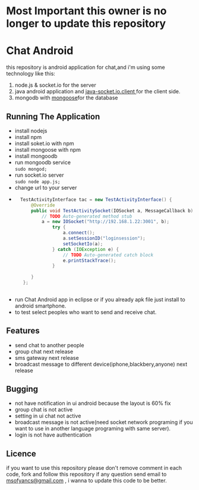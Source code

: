 Most Important this owner is no longer to update this repository
============


Chat Android
============

this repository is android application for chat,and i'm using some technology like this:
<br>
1) node.js & socket.io for the server <br>
2) java android application and  [java-socket.io.client ](<https://github.com/clwillingham/java-socket.io.client>) for the client side.<br>
3) mongodb with [mongoose](<https://github.com/LearnBoost/mongoose>)for the database<br>



Running The Application
-----------------------

* install nodejs <br>
* install npm <br>
* install soket.io with npm <br> 
* install mongoose with npm <br>
* install mongoodb <br>
* run mongoodb service <br>
	`sudo mongod;`
* run socket.io server <br> 
	`sudo node app.js;`
* change url to your server
* ```java
	TestActivityInterface tac = new TestActivityInterface() {	
		@Override
		public void TestActivitySocket(IOSocket a, MessageCallback b) {
			// TODO Auto-generated method stub
			a = new IOSocket("http://192.168.1.22:3001", b);
	    		try {
	    			a.connect();
	    			a.setSessionID("loginsession");
	    			setSocketIo(a);
	    		} catch (IOException e) {
	    			// TODO Auto-generated catch block
	    			e.printStackTrace();
	    		}
			
		}
	 };
	 
* run Chat Android app in eclipse or if you already apk file just install to android smartphone.<br>
* to test select peoples who want to send and receive chat.<br>

Features
-----------------------

* send chat to another people
* group chat next release
* sms gateway next release
* broadcast message to different device(iphone,blackbery,anyone) next release

Bugging 
-----------------------

* not have notification in ui android because the layout is 60% fix
* group chat is not active
* setting in ui chat not active
* broadcast message is not active(need socket network programing if you want to use in another language programing  with same server).
* login is not have authentication

Licence 
----------------------
if you want to use this repository please  don't remove comment in each code, fork and follow this repository if any question send email to msofyancs@gmail.com , i wanna to update this code to be better.

	

